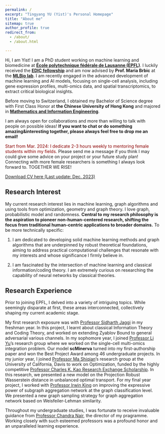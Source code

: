 ```yaml
---
permalink: /
excerpt: "Tingyang YU (Yist)'s Personal Homepage"
title: "About me"
sitemap: true
author_profile: true
redirect_from: 
  - /about/
  - /about.html

---
```


Hi, I am Yist! I am a PhD student working on machine learning and biomedicine at [**École polytechnique fédérale de Lausanne (EPFL)**](https://www.epfl.ch/about/). I luckily received the [**EDIC fellowship**](https://www.epfl.ch/education/phd/edic-computer-and-communication-sciences/edic-for-phd-students/) and am now advised by **Prof. Maria Brbic** at the [**MLBio lab**](https://brbiclab.epfl.ch/). I am recently engaged in the advanced development of machine learning and AI models, focusing on single-cell analysis, including gene expression profiles, multi-omics data, and spatial transcriptomics, to extract critical biological insights.

Before moving to Switzerland, I obtained my Bachelor of Science degree with First Class Honor at **the Chinese University of Hong Kong** and majored in [**Mathematics and Information Engineering**](https://www.ie.cuhk.edu.hk/programmes/bsc-in-mieg/). 

I am always open for collaborations and more than willing to talk with people on possible ideas! **If you want to chat or do something amazing&interesting together, please always feel free to drop me an email!**

<p>
  <span style="color:darkred;">Start from Mar. 2024: I dedicate 2-3 hours weekly to mentoring female students within my fields.</span>  Please send me a message if you think I may could give some advice on your project or your future study plan! Connecting with more female researchers is something I always look forward to. TOGETHER WE RISE!
</p>

[Download CV here (Last update: Dec. 2023)](https://YistYU.github.io/files/CV.pdf)

## Research Interest 

My current research interest lies in machine learning, graph algorithms and using tools from optimization, geometry and graph theory. I love graph, probabilistic model and randomness. **Central to my research philosophy is the aspiration to pioneer non-human-centered research, shifting the focus from traditional human-centric applications to broader domains.** To be more technically specific: 

1. I am dedicated to developing solid machine learning methods and graph algorithms that are underpinned by robust theoretical foundations, aiming to address practical computational challenges that resonate with my interests and whose significance I firmly believe in.

2. I am fascinated by the intersection of machine learning and classical information/coding theory. I am extremely curious on researching the capability of neural networks by classical theories.


## Research Experience

Prior to joining EPFL, I delved into a variety of intriguing topics. While seemingly disparate at first, these areas interconnected, collectively shaping my current academic stage. 

My first research exposure was with [Professor Sidharth Jaggi](https://research-information.bris.ac.uk/en/persons/sidharth-sid-jaggi) in my freshman year. In this project, I learnt about classical Information Theory and Coding Theory, and worked on extending Zyablov Bound to general adversarial various channels. In my sophomore year, I joined [Professor Li Yu](https://liyu95.com/)’s research group where we worked on the single-cell multi-omics integration problem. Our model **scMinerva** turned into my first-authorship paper and won the Best Project Award among 46 undergraduate projects. In my junior year, I joined [Professor Ma Shiqian](https://sqma.rice.edu/)’s research group at the University of California, Davis to work on Optimization, funded by the highly competitive [Professor Charles K. Kao Research Exchange Scholarship](https://www.erg.cuhk.edu.hk/erg/ResearchExchangeScheme). In this research, we presented a new model on the Projection Robust Wasserstein distance in unbalanced optimal transport. For my final year project, I worked with [Professor Irwin King](https://www.cse.cuhk.edu.hk/irwin.king/home) on improving the expressive power of subgraph aggregation network at the graph classification level. We presented a new graph sampling strategy for graph aggregation network based on Weisfeiler-Lehman similarity. 

Throughout my undergraduate studies, I was fortunate to receive invaluable guidance from [Professor Chandra Nair](http://chandra.ie.cuhk.edu.hk/), the director of my pragramme. Working closely with such esteemed professors was a profound honor and an unparalleled learning experience.

